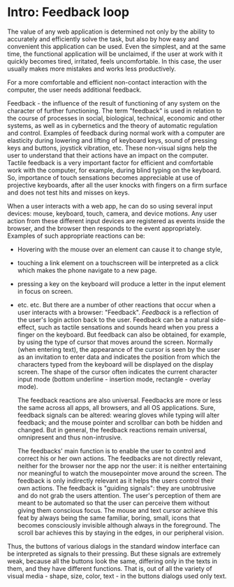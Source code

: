 # Intro: Feedback loop
The value of any web application is determined not only by the ability to accurately and efficiently solve the task, 
but also by how easy and convenient this application can be used. Even the simplest, and at the same time, the functional
 application will be unclaimed, if the user at work with it quickly becomes tired, irritated, feels uncomfortable. 
 In this case, the user usually makes more mistakes and works less productively.
 
 For a more comfortable and efficient non-contact interaction with the computer, the user needs additional feedback. 
 
 Feedback - the influence of the result of functioning of any system on the character of further functioning. 
 The term "feedback" is used in relation to the course of processes in social, biological, technical, economic 
 and other systems, as well as in cybernetics and the theory of automatic regulation and control. Examples of feedback
  during normal work with a computer are elasticity during lowering and lifting of keyboard keys, sound of pressing keys
   and buttons, joystick vibration, etc. These non-visual signs help the user to understand that their actions have an 
   impact on the computer. Tactile feedback is a very important factor for efficient and comfortable work with the 
   computer, for example, during blind typing on the keyboard. So, importance of touch sensations becomes appreciable 
   at use of projective keyboards, after all the user knocks with fingers on a firm surface and does not test hits and 
   misses on keys.

When a user interacts with a web app, he can do so using several input devices: mouse, keyboard, touch, camera, and 
device motions. Any user action from these different input devices are registered as events inside the browser, and 
the browser then responds to the event appropriately.
Examples of such appropriate reactions can be:
* Hovering with the mouse over an element can cause it to change style,
* touching a link element on a touchscreen will be interpreted as a click which makes the phone navigate to a new page.
* pressing a key on the keyboard will produce a letter in the input element in focus on screen.
* etc. etc.
But there are a number of other reactions that occur when a user interacts with a browser: "Feedback". *Feedback* is 
a reflection of the user's login action back to the user. Feedback can be a natural side-effect, such as tactile 
sensations and sounds heard when you press a finger on the keyboard. But feedback can also be obtained, for example,
 by using the type of cursor that moves around the screen. Normally (when entering text), the appearance of the cursor 
 is seen by the user as an invitation to enter data and indicates the position from which the characters typed from the 
 keyboard will be displayed on the display screen. The shape of the cursor often indicates the current character 
 input mode (bottom underline - insertion mode, rectangle - overlay mode).

  
  The feedback reactions are also universal. Feedbacks are more or less the same across all apps, all browsers, and all
OS applications. Sure, feedback signals can be altered: wearing gloves while typing will alter feedback; and the 
mouse pointer and scrollbar can both be hidden and changed. But in general, the feedback reactions remain universal,
omnipresent and thus non-intrusive.
  
  The  feedbacks' main function is to enable the user to control and correct his or her own actions. The feedbacks are 
  not directly relevant, neither for the browser nor the app nor the user: it is neither entertaining nor meaningful to 
watch the mousepointer move around the screen. The feedback is only indirectly relevant as it helps the users control 
their own actions. The feedback is "guiding signals": they are unobtrusive and do not grab the users attention. 
The user's perception of them are meant to be automated so that the user can perceive them without giving them
 conscious focus. The mouse and text cursor achieve this feat by always being the same familiar, boring, small, icons 
 that becomes consciously invisible although always in the foreground. The scroll bar achieves this by staying in the
 edges, in our peripheral vision.
 
 Thus, the buttons of various dialogs in the standard window interface can be interpreted as signals to their pressing.
 But these signals are extremely weak, because all the buttons look the same, differing only in the texts in them, and 
 they have different functions. That is, out of all the variety of visual media - shape, size, color, text - in the 
 buttons dialogs used only text.